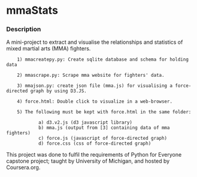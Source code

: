 # mmaStats

### Description

A mini-project to extract and visualise the relationships and statistics of mixed martial arts (MMA) fighters.

        1) mmacreatepy.py: Create sqlite database and schema for holding data
        
        2) mmascrape.py: Scrape mma website for fighters' data.
        
        3) mmajson.py: create json file (mma.js) for visualising a force-directed graph by using D3.JS.
        
        4) force.html: Double click to visualize in a web-browser.
        
        5) The following must be kept with force.html in the same folder:
        
                a) d3.v2.js (d3 javascript library)
                b) mma.js (output from [3] containing data of mma fighters)
                c) force.js (javascript of force-directed graph)
                d) force.css (css of force-directed graph)

This project was done to fulfil the requirements of Python for Everyone capstone project; taught by University of Michigan, and hosted by Coursera.org.

